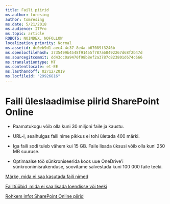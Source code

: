 ```yaml
---
title: Faili piirid
ms.author: toresing
author: tomresing
ms.date: 5/21/2018
ms.audience: ITPro
ms.topic: article
ROBOTS: NOINDEX, NOFOLLOW
localization_priority: Normal
ms.assetid: dc0eb9d1-aec4-4c37-8e4a-b67089f3246b
ms.openlocfilehash: 3735499b4548f91455f787a60492267d68f2b47d
ms.sourcegitcommit: dd43cc0a9470f98b8ef2a3787c823801d674c666
ms.translationtype: MT
ms.contentlocale: et-EE
ms.lasthandoff: 02/12/2019
ms.locfileid: "29926816"
---
```

# <a name="file-upload-limits-in-sharepoint-online"></a>Faili üleslaadimise piirid SharePoint Online

- Raamatukogu võib olla kuni 30 miljoni faile ja kaustu.
    
- URL-i, sealhulgas faili nime pikkus ei tohi ületada 400 märki.
    
- Iga faili sodi tuleb vähem kui 15 GB. Faile lisada üksusi võib olla kuni 250 MB suuruse.
    
- Optimaalse töö sünkroniseerida koos uue OneDrive'i sünkroonimisrakenduse, soovitame salvestada kuni 100 000 faile teeki. 
    
[Märke, mida ei saa kasutada faili nimed](https://go.microsoft.com/fwlink/?linkid=866430)
  
[Failitüübid, mida ei saa lisada loendisse või teeki](https://go.microsoft.com/fwlink/?linkid=273757)
  
[Rohkem infot SharePoint Online piirid](https://go.microsoft.com/fwlink/?linkid=271273)
  

